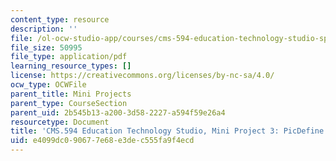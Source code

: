 ```yaml
---
content_type: resource
description: ''
file: /ol-ocw-studio-app/courses/cms-594-education-technology-studio-spring-2019/e4099dc090677e68e3dec555fa9f4ecd_MITCMS_594S19_mini3_picDefine.pdf
file_size: 50995
file_type: application/pdf
learning_resource_types: []
license: https://creativecommons.org/licenses/by-nc-sa/4.0/
ocw_type: OCWFile
parent_title: Mini Projects
parent_type: CourseSection
parent_uid: 2b545b13-a200-3d58-2227-a594f59e26a4
resourcetype: Document
title: 'CMS.594 Education Technology Studio, Mini Project 3: PicDefine'
uid: e4099dc0-9067-7e68-e3de-c555fa9f4ecd
---
```

